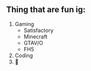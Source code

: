 ## Thing that are fun ig:
1. Gaming
   - Satisfactory
   - Minecraft
   - GTAV/O
   - FH5
2. Coding
3. 🦀
